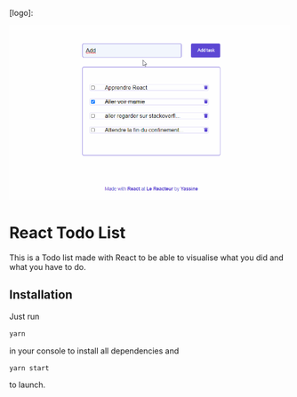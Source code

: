 [logo]:

![](Todolist.gif)

# React Todo List

This is a Todo list made with React to be able to visualise what you did and what you have to do.

## Installation

Just run

```bash
yarn
```

in your console to install all dependencies and

```bash
yarn start
```

to launch.
